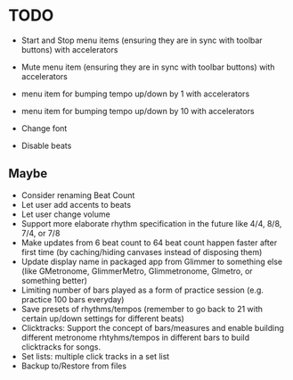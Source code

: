 # TODO

- Start and Stop menu items (ensuring they are in sync with toolbar buttons) with accelerators
- Mute menu item (ensuring they are in sync with toolbar buttons) with accelerators
- menu item for bumping tempo up/down by 1 with accelerators
- menu item for bumping tempo up/down by 10 with accelerators

- Change font
- Disable beats

## Maybe

- Consider renaming Beat Count
- Let user add accents to beats
- Let user change volume
- Support more elaborate rhythm specification in the future like 4/4, 8/8, 7/4, or 7/8
- Make updates from 6 beat count to 64 beat count happen faster after first time (by caching/hiding canvases instead of disposing them)
- Update display name in packaged app from Glimmer to something else (like GMetronome, GlimmerMetro, Glimmetronome, Glmetro, or something better)
- Limiting number of bars played as a form of practice session (e.g. practice 100 bars everyday)
- Save presets of rhythms/tempos (remember to go back to 21 with certain up/down settings for different beats)
- Clicktracks: Support the concept of bars/measures and enable building different metronome rhtyhms/tempos in different bars to build clicktracks for songs.
- Set lists: multiple click tracks in a set list
- Backup to/Restore from files
